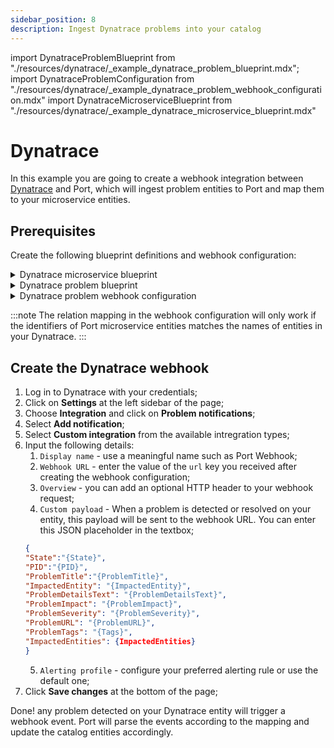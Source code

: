 ```yaml
---
sidebar_position: 8
description: Ingest Dynatrace problems into your catalog
---
```


import DynatraceProblemBlueprint from "./resources/dynatrace/\_example_dynatrace_problem_blueprint.mdx";
import DynatraceProblemConfiguration from "./resources/dynatrace/\_example_dynatrace_problem_webhook_configuration.mdx"
import DynatraceMicroserviceBlueprint from "./resources/dynatrace/\_example_dynatrace_microservice_blueprint.mdx"

# Dynatrace

In this example you are going to create a webhook integration between [Dynatrace](https://www.dynatrace.com/) and Port, which will ingest problem entities to Port and map them to your microservice entities.

## Prerequisites

Create the following blueprint definitions and webhook configuration:

<details>
<summary>Dynatrace microservice blueprint</summary>
<DynatraceMicroserviceBlueprint/>
</details>

<details>
<summary>Dynatrace problem blueprint</summary>
<DynatraceProblemBlueprint/>
</details>

<details>
<summary>Dynatrace problem webhook configuration</summary>
<DynatraceProblemConfiguration/>
</details>

:::note
The relation mapping in the webhook configuration will only work if the identifiers of Port microservice entities matches the names of entities in your Dynatrace.
:::

## Create the Dynatrace webhook

1. Log in to Dynatrace with your credentials;
2. Click on **Settings** at the left sidebar of the page;
3. Choose **Integration** and click on **Problem notifications**;
4. Select **Add notification**;
5. Select **Custom integration** from the available intregration types;
6. Input the following details:
   1. `Display name` - use a meaningful name such as Port Webhook;
   2. `Webhook URL` - enter the value of the `url` key you received after creating the webhook configuration;
   3. `Overview` - you can add an optional HTTP header to your webhook request;
   4. `Custom payload` - When a problem is detected or resolved on your entity, this payload will be sent to the webhook URL. You can enter this JSON placeholder in the textbox;
   ```json showLineNumbers
   {
   "State":"{State}",
   "PID":"{PID}",
   "ProblemTitle":"{ProblemTitle}",
   "ImpactedEntity": "{ImpactedEntity}",
   "ProblemDetailsText": "{ProblemDetailsText}",
   "ProblemImpact": "{ProblemImpact}",
   "ProblemSeverity": "{ProblemSeverity}",
   "ProblemURL": "{ProblemURL}",
   "ProblemTags": "{Tags}",
   "ImpactedEntities": {ImpactedEntities}
   }
   ```
   5. `Alerting profile` - configure your preferred alerting rule or use the default one;
7. Click **Save changes** at the bottom of the page;

Done! any problem detected on your Dynatrace entity will trigger a webhook event. Port will parse the events according to the mapping and update the catalog entities accordingly.
